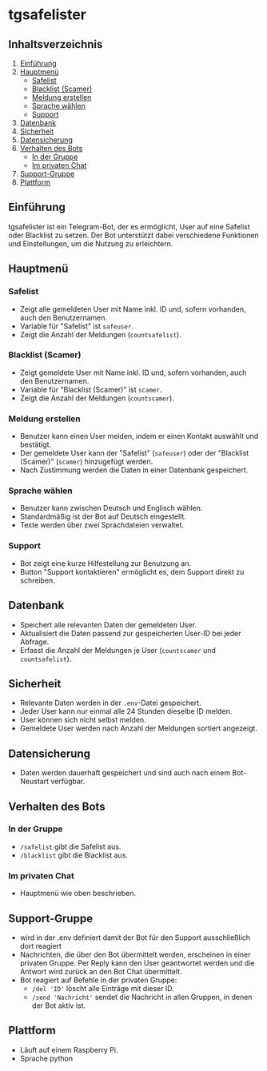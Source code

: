 # tgsafelister

## Inhaltsverzeichnis
1. [Einführung](#einführung)
2. [Hauptmenü](#hauptmenü)
    - [Safelist](#safelist)
    - [Blacklist (Scamer)](#blacklist-scamer)
    - [Meldung erstellen](#meldung-erstellen)
    - [Sprache wählen](#sprache-wählen)
    - [Support](#support)
3. [Datenbank](#datenbank)
4. [Sicherheit](#sicherheit)
5. [Datensicherung](#datensicherung)
6. [Verhalten des Bots](#verhalten-des-bots)
    - [In der Gruppe](#in-der-gruppe)
    - [Im privaten Chat](#im-privaten-chat)
7. [Support-Gruppe](#support-gruppe)
8. [Plattform](#plattform)

## Einführung
tgsafelister ist ein Telegram-Bot, der es ermöglicht, User auf eine Safelist oder Blacklist zu setzen. Der Bot unterstützt dabei verschiedene Funktionen und Einstellungen, um die Nutzung zu erleichtern.

## Hauptmenü

### Safelist
- Zeigt alle gemeldeten User mit Name inkl. ID und, sofern vorhanden, auch den Benutzernamen.
- Variable für "Safelist" ist `safeuser`.
- Zeigt die Anzahl der Meldungen (`countsafelist`).

### Blacklist (Scamer)
- Zeigt gemeldete User mit Name inkl. ID und, sofern vorhanden, auch den Benutzernamen.
- Variable für "Blacklist (Scamer)" ist `scamer`.
- Zeigt die Anzahl der Meldungen (`countscamer`).

### Meldung erstellen
- Benutzer kann einen User melden, indem er einen Kontakt auswählt und bestätigt.
- Der gemeldete User kann der "Safelist" (`safeuser`) oder der "Blacklist (Scamer)" (`scamer`) hinzugefügt werden.
- Nach Zustimmung werden die Daten in einer Datenbank gespeichert.

### Sprache wählen
- Benutzer kann zwischen Deutsch und Englisch wählen.
- Standardmäßig ist der Bot auf Deutsch eingestellt.
- Texte werden über zwei Sprachdateien verwaltet.

### Support
- Bot zeigt eine kurze Hilfestellung zur Benutzung an.
- Button "Support kontaktieren" ermöglicht es, dem Support direkt zu schreiben.

## Datenbank
- Speichert alle relevanten Daten der gemeldeten User.
- Aktualisiert die Daten passend zur gespeicherten User-ID bei jeder Abfrage.
- Erfasst die Anzahl der Meldungen je User (`countscamer` und `countsafelist`).

## Sicherheit
- Relevante Daten werden in der `.env`-Datei gespeichert.
- Jeder User kann nur einmal alle 24 Stunden dieselbe ID melden.
- User können sich nicht selbst melden.
- Gemeldete User werden nach Anzahl der Meldungen sortiert angezeigt.

## Datensicherung
- Daten werden dauerhaft gespeichert und sind auch nach einem Bot-Neustart verfügbar.

## Verhalten des Bots

### In der Gruppe
- `/safelist` gibt die Safelist aus.
- `/blacklist` gibt die Blacklist aus.

### Im privaten Chat
- Hauptmenü wie oben beschrieben.

## Support-Gruppe
- wird in der .env definiert damit der Bot für den Support ausschließlich dort reagiert
- Nachrichten, die über den Bot übermittelt werden, erscheinen in einer privaten Gruppe. Per Reply kann den User geantwortet werden und die Antwort wird zurück an den Bot Chat übermittelt.
- Bot reagiert auf Befehle in der privaten Gruppe:
  - `/del 'ID'` löscht alle Einträge mit dieser ID.
  - `/send 'Nachricht'` sendet die Nachricht in allen Gruppen, in denen der Bot aktiv ist.

## Plattform
- Läuft auf einem Raspberry Pi.
- Sprache python
